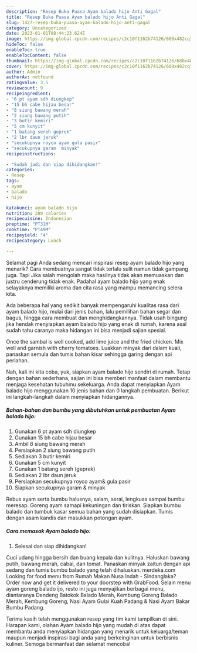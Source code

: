 ```yaml
---
description: "Resep Buka Puasa Ayam balado hijo Anti Gagal"
title: "Resep Buka Puasa Ayam balado hijo Anti Gagal"
slug: 1427-resep-buka-puasa-ayam-balado-hijo-anti-gagal
category: Uncategorized
date: 2023-01-01T08:44:23.624Z
image: https://img-global.cpcdn.com/recipes/c2c10f1162b74126/680x482cq70/ayam-balado-hijo-foto-resep-utama.jpg
hideToc: false
enableToc: true
enableTocContent: false
thumbnail: https://img-global.cpcdn.com/recipes/c2c10f1162b74126/680x482cq70/ayam-balado-hijo-foto-resep-utama.jpg
cover: https://img-global.cpcdn.com/recipes/c2c10f1162b74126/680x482cq70/ayam-balado-hijo-foto-resep-utama.jpg
author: Admin
authorAv: notfound
ratingvalue: 3.5
reviewcount: 9
recipeingredient:
- "6 pt ayam sdh diungkep"
- "15 bh cabe hijau besar"
- "8 siung bawang merah"
- "2 siung bawang putih"
- "3 butir kemiri"
- "5 cm kunyit"
- "1 batang sereh geprek"
- "2 lbr daun jeruk"
- "secukupnya royco ayam gula pasir"
- "secukupnya garam  minyak"
recipeinstructions:

- "Sudah jadi dan siap dihidangkan!"
categories:
- Resep
tags:
- ayam
- balado
- hijo

katakunci: ayam balado hijo 
nutrition: 289 calories
recipecuisine: Indonesian
preptime: "PT31M"
cooktime: "PT49M"
recipeyield: "4"
recipecategory: Lunch

---
```



Selamat pagi Anda sedang mencari inspirasi resep ayam balado hijo yang menarik? Cara membuatnya sangat tidak terlalu sulit namun tidak gampang juga. Tapi Jika salah mengolah maka hasilnya tidak akan memuaskan dan justru cenderung tidak enak. Padahal ayam balado hijo yang enak selayaknya memiliki aroma dan cita rasa yang mampu memancing selera kita.


Ada beberapa hal yang sedikit banyak mempengaruhi kualitas rasa dari ayam balado hijo, mulai dari jenis bahan, lalu pemilihan bahan segar dan bagus, hingga cara membuat dan menghidangkannya. Tidak usah bingung jika hendak menyiapkan ayam balado hijo yang enak di rumah, karena asal sudah tahu caranya maka hidangan ini bisa menjadi sajian spesial.

Once the sambal is well cooked, add lime juice and the fried chicken. Mix well and garnish with cherry tomatoes. Luakkan minyak dari dalam kuali, panaskan semula dan tumis bahan kisar sehingga garing dengan api perlahan.


Nah, kali ini kita coba, yuk, siapkan ayam balado hijo sendiri di rumah. Tetap dengan bahan sederhana, sajian ini bisa memberi manfaat dalam membantu menjaga kesehatan tubuhmu sekeluarga. Anda dapat menyiapkan Ayam balado hijo menggunakan 10 jenis bahan dan 0 langkah pembuatan. Berikut ini langkah-langkah dalam menyiapkan hidangannya.

<!--inarticleads1-->

##### Bahan-bahan dan bumbu yang dibutuhkan untuk pembuatan Ayam balado hijo:

1. Gunakan 6 pt ayam sdh diungkep
1. Gunakan 15 bh cabe hijau besar
1. Ambil 8 siung bawang merah
1. Persiapkan 2 siung bawang putih
1. Sediakan 3 butir kemiri
1. Gunakan 5 cm kunyit
1. Gunakan 1 batang sereh (geprek)
1. Sediakan 2 lbr daun jeruk
1. Persiapkan secukupnya royco ayam&amp; gula pasir
1. Siapkan secukupnya garam &amp; minyak


Rebus ayam serta bumbu halusnya, salam, serai, lengkuas sampai bumbu meresap. Goreng ayam samapi kekuningan dan tiriskan. Siapkan bumbu balado dan tumbuk kasar semua bahan yang sudah disiapkan. Tumis dengan asam kandis dan masukkan potongan ayam. 

<!--inarticleads2-->

##### Cara memasak Ayam balado hijo:


1. Selesai dan siap dihidangkan!

Cuci udang hingga bersih dan buang kepala dan kulitnya. Haluskan bawang putih, bawang merah, cabai, dan tomat. Panaskan minyak zaitun dengan api sedang dan tumis bumbu balado yang telah dihaluskan. merdeka.com Looking for food menu from Rumah Makan Nusa Indah - Sindanglaka? Order now and get it delivered to your doorstep with GrabFood. Selain menu ayam goreng balado ijo, resto ini juga menyajikan berbagai menu, diantaranya Dendeng Batokok Balado Merah, Kembung Goreng Balado Merah, Kembung Goreng, Nasi Ayam Gulai Kuah Padang &amp; Nasi Ayam Bakar Bumbu Padang. 

Terima kasih telah menggunakan resep yang tim kami tampilkan di sini. Harapan kami, olahan Ayam balado hijo yang mudah di atas dapat membantu anda menyiapkan hidangan yang menarik untuk keluarga/teman maupun menjadi inspirasi bagi anda yang berkeinginan untuk berbisnis kuliner. Semoga bermanfaat dan selamat mencoba!
